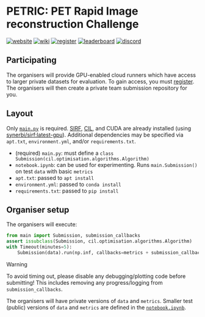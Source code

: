 # PETRIC: PET Rapid Image reconstruction Challenge

[![website](https://img.shields.io/badge/announcement-website-purple?logo=workplace&logoColor=white)](https://www.ccpsynerbi.ac.uk/events/petric/)
[![wiki](https://img.shields.io/badge/details-wiki-blue?logo=googledocs&logoColor=white)](https://github.com/SyneRBI/PETRIC/wiki)
[![register](https://img.shields.io/badge/participate-register-green?logo=ticktick&logoColor=white)](https://github.com/SyneRBI/PETRIC/issues/new/choose)
[![leaderboard](https://img.shields.io/badge/rankings-leaderboard-orange?logo=tensorflow&logoColor=white)](https://petric.tomography.stfc.ac.uk/leaderboard)
[![discord](https://img.shields.io/badge/chat-discord-blue?logo=discord&logoColor=white)](https://discord.gg/Ayd72Aa4ry)

## Participating

The organisers will provide GPU-enabled cloud runners which have access to larger private datasets for evaluation. To gain access, you must [register](https://github.com/SyneRBI/PETRIC/issues/new/choose). The organisers will then create a private team submission repository for you.

## Layout

Only [`main.py`](main.py) is required.
[SIRF](https://github.com/SyneRBI/SIRF), [CIL](https://github.com/TomographicImaging/CIL), and CUDA are already installed (using [synerbi/sirf:latest-gpu](https://github.com/synerbi/SIRF-SuperBuild/pkgs/container/sirf)).
Additional dependencies may be specified via `apt.txt`, `environment.yml`, and/or `requirements.txt`.

- (required) `main.py`: must define a `class Submission(cil.optimisation.algorithms.Algorithm)`
- `notebook.ipynb`: can be used for experimenting. Runs `main.Submission()` on test `data` with basic `metrics`
- `apt.txt`: passed to `apt install`
- `environment.yml`: passed to `conda install`
- `requirements.txt`: passed to `pip install`

## Organiser setup

The organisers will execute:

```python
from main import Submission, submission_callbacks
assert issubclass(Submission, cil.optimisation.algorithms.Algorithm)
with Timeout(minutes=5):
    Submission(data).run(np.inf, callbacks=metrics + submission_callbacks)
```

> [!WARNING]
> To avoid timing out, please disable any debugging/plotting code before submitting!
> This includes removing any progress/logging from `submission_callbacks`.

The organisers will have private versions of `data` and `metrics`.
Smaller test (public) versions of `data` and `metrics` are defined in the [`notebook.ipynb`](notebook.ipynb).
